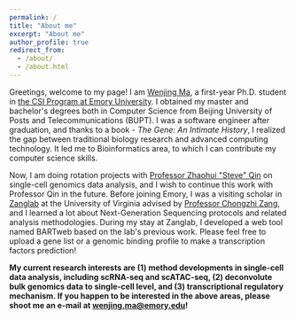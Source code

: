 ```yaml
---
permalink: /
title: "About me"
excerpt: "About me"
author_profile: true
redirect_from: 
  - /about/
  - /about.html
---
```


Greetings, welcome to my page! I am [Wenjing Ma](https://marvinquiet.github.io/cv/), a first-year Ph.D. student in [the CSI Program at Emory University](https://www.cs.emory.edu/graduate/general-information/). I obtained my master and bachelor's degrees both in Computer Science from Beijing University of Posts and Telecommunications (BUPT). I was a software engineer after graduation, and thanks to a book - *The Gene: An Intimate History*, I realized the gap between traditional biology research and advanced computing technology. It led me to Bioinformatics area, to which I can contribute my computer science skills.

Now, I am doing rotation projects with [Professor Zhaohui "Steve" Qin](https://www.sph.emory.edu/faculty/profile/#!ZQIN4) on single-cell genomics data analysis, and I wish to continue this work with Professor Qin in the future. Before joining Emory, I was a visiting scholar in [Zanglab](http://faculty.virginia.edu/zanglab/) at the University of Virginia advised by [Professor Chongzhi Zang](http://faculty.virginia.edu/zanglab/people.htm), and I learned a lot about Next-Generation Sequencing protocols and related analysis methodologies.  During my stay at Zanglab, I developed a web tool named BARTweb based on the lab's previous work. Please feel free to upload a gene list or a genomic binding profile to make a transcription factors prediction!

**My current research interests are (1) method developments in single-cell data analysis, including scRNA-seq and scATAC-seq,  (2) deconvolute bulk genomics data to single-cell level, and  (3) transcriptional regulatory mechanism.  If you happen to be interested in the above areas, please shoot me an e-mail at [wenjing.ma@emory.edu](wenjing.ma@emory.edu)!**
